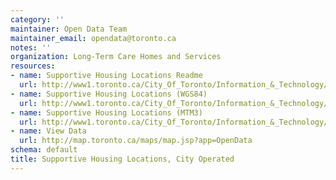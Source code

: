 ```yaml
---
category: ''
maintainer: Open Data Team
maintainer_email: opendata@toronto.ca
notes: ''
organization: Long-Term Care Homes and Services
resources:
- name: Supportive Housing Locations Readme
  url: http://www1.toronto.ca/City_Of_Toronto/Information_&_Technology/Open_Data/Data_Sets/Assets/Files/SupportiveHousingLocationsReadme.xls
- name: Supportive Housing Locations (WGS84)
  url: http://www1.toronto.ca/City_Of_Toronto/Information_&_Technology/Open_Data/Data_Sets/Assets/Files/supportiveHousingLocationsWGS84.zip
- name: Supportive Housing Locations (MTM3)
  url: http://www1.toronto.ca/City_Of_Toronto/Information_&_Technology/Open_Data/Data_Sets/Assets/Files/supportiveHousingLocationsMTM3.zip
- name: View Data
  url: http://map.toronto.ca/maps/map.jsp?app=OpenData
schema: default
title: Supportive Housing Locations, City Operated
---
```


